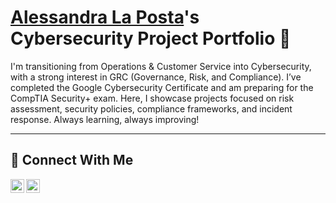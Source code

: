 # <a href="https://www.linkedin.com/in/alessandralp/">Alessandra La Posta</a>'s Cybersecurity Project Portfolio 🔐

I'm transitioning from Operations & Customer Service into Cybersecurity, with a strong interest in GRC (Governance, Risk, and Compliance). I’ve completed the Google Cybersecurity Certificate and am preparing for the CompTIA Security+ exam. Here, I showcase projects focused on risk assessment, security policies, compliance frameworks, and incident response. Always learning, always improving!

<hr/>

## 🤳 Connect With Me

[<img align="left" alt="___________ | LinkedIn" width="22px" src="https://cdn.jsdelivr.net/npm/simple-icons@v3/icons/linkedin.svg" />][linkedin]
[<img align="left" alt="___________ | Instagram" width="22px" src="https://cdn.jsdelivr.net/npm/simple-icons@v3/icons/instagram.svg" />][instagram]

[linkedin]: https://linkedin.com/in/alessandra-la-posta-2a2b34226/
[instagram]: https://www.instagram.com/supportstreamco


<!--
<img width="35" alt="image" src="https://github.com/user-attachments/assets/2f41c7cd-5ea8-4475-b451-a37161b6c3fb"> 
<img width="35" alt="image" src="https://github.com/user-attachments/assets/77649969-9910-4994-8b96-74a116cfb2a8">
-->
